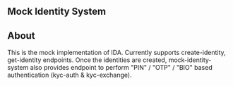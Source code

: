 ## Mock Identity System

## About

This is the mock implementation of IDA. Currently supports create-identity, get-identity endpoints. Once the identities are created, mock-identity-system also provides endpoint to perform "PIN" / "OTP" / "BIO" based authentication (kyc-auth & kyc-exchange).

